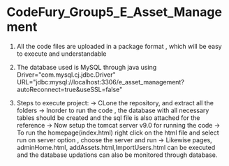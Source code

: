 # CodeFury_Group5_E_Asset_Management

1) All the code files are uploaded in a package format , which will be easy to execute and understandable

2) The database used is MySQL through java using 
	Driver="com.mysql.cj.jdbc.Driver"
	URL="jdbc:mysql://localhost:3306/e_asset_management?autoReconnect=true&useSSL=false"
	
3) Steps to execute project:
-> CLone the repository, and extract all the folders
-> Inorder to run the code , the database with all necessary tables should be created
	and the sql file is also attached for the reference 
-> Now setup the tomcat server v9.0 for running the code
-> To run the homepage(index.html) right click on the html file and select run on server option , choose the server and run
-> Likewise pages, adminHome.html, addAssets.html,ImportUsers.html can be executed and the database updations can also be monitored through database.